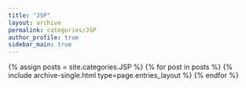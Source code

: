```yaml
---
title: "JSP"
layout: archive
permalink: categories/JSP
author_profile: true
sidebar_main: true
---
```



{% assign posts = site.categories.JSP %}
{% for post in posts %} {% include archive-single.html type=page.entries_layout %} {% endfor %}
